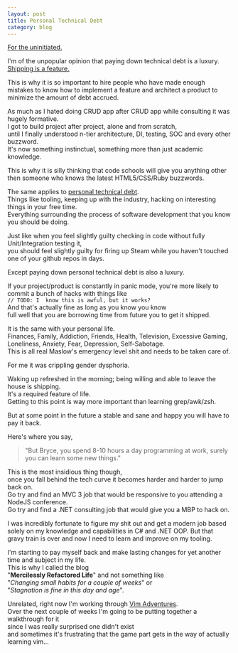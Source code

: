 ```yaml
---
layout: post
title: Personal Technical Debt
category: blog
---
```


[For the uninitiated.][0]

I'm of the unpopular opinion that paying down technical debt is a luxury.   
[Shipping is a feature.][1]

This is why it is so important to hire people who have made enough mistakes to know how to implement a feature and architect a product to minimize the amount of debt accrued.

As much as I hated doing CRUD app after CRUD app while consulting it was hugely formative.  
I got to build project after project, alone and from scratch,   
until I finally understood n-tier architecture, DI, testing, SOC and every other buzzword.  
It's now something instinctual, something more than just academic knowledge.

This is why it is silly thinking that code schools will give you anything other then someone who knows the latest HTML5/CSS/Ruby buzzwords.

The same applies to [personal technical debt][2].  
Things like tooling, keeping up with the industry, hacking on interesting things in your free time.  
Everything surrounding the process of software development that you know you should be doing.  

Just like when you feel slightly guilty checking in code without fully Unit/Integration testing it,  
you should feel slightly guilty for firing up Steam while you haven't touched one of your github repos in days.  

Except paying down personal technical debt is also a luxury.

If your project/product is constantly in panic mode, you're more likely to commit a bunch of hacks with things like  
`// TODO: I  know this is awful, but it works?`  
And that's actually fine as long as you know you know   
full well that you are borrowing time from future you to get it shipped.  

It is the same with your personal life.   
Finances, Family, Addiction, Friends, Health, Television, Excessive Gaming, Loneliness, Anxiety, Fear, Depression, Self-Sabotage.  
This is all real Maslow's emergency level shit and needs to be taken care of.  

For me it was crippling gender dysphoria.

Waking up refreshed in the morning; being willing and able to leave the house is shipping.  
It's a required feature of life.  
Getting to this point is way more important than learning grep/awk/zsh.  

But at some point in the future a stable and sane and happy you will have to pay it back.

Here's where you say, 

> "But Bryce, you spend 8-10 hours a day programming at work, surely you can learn some new things." 

This is the most insidious thing though,   
once you fall behind the tech curve it becomes harder and harder to jump back on.  
Go try and find an MVC 3 job that would be responsive to you attending a NodeJS conference.  
Go try and find a .NET consulting job that would give you a MBP to hack on.  

I was incredibly fortunate to figure my shit out and get a modern job based solely on my knowledge and capabilities in C# and .NET OOP.
But that gravy train is over and now I need to learn and improve on my tooling.

I'm starting to pay myself back and make lasting changes for yet another time and subject in my life.  
This is why I called the blog   
"**Mercilessly Refactored Life**" and not something like  
"*Changing small habits for a couple of weeks*" or  
"*Stagnation is fine in this day and age*".  

Unrelated, right now I'm working through [Vim Adventures][3].   
Over the next couple of weeks I'm going to be putting together a walkthrough for it   
since I was really surprised one didn't exist   
and sometimes it's frustrating that the game part gets in the way of actually learning vim...  


[0]: http://blog.codinghorror.com/paying-down-your-technical-debt/
[1]: http://www.joelonsoftware.com/items/2009/09/23.html
[2]: http://blog.endpoint.com/2010/10/keep-your-tools-sharp-to-avoid-personal.html
[3]: http://vim-adventures.com/
